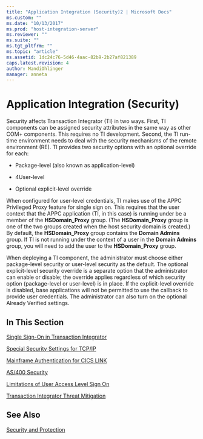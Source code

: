 ```yaml
---
title: "Application Integration (Security)2 | Microsoft Docs"
ms.custom: ""
ms.date: "10/13/2017"
ms.prod: "host-integration-server"
ms.reviewer: ""
ms.suite: ""
ms.tgt_pltfrm: ""
ms.topic: "article"
ms.assetid: 1dc24c76-5d46-4aac-82b9-2b27af821389
caps.latest.revision: 4
author: MandiOhlinger
manager: anneta
---
```

# Application Integration (Security)
Security affects Transaction Integrator (TI) in two ways. First, TI components can be assigned security attributes in the same way as other COM+ components. This requires no TI development. Second, the TI run-time environment needs to deal with the security mechanisms of the remote environment (RE). TI provides two security options with an optional override for each:  
  
-   Package-level (also known as application-level)  
  
-   4User-level  
  
-   Optional explicit-level override  
  
 When configured for user-level credentials, TI makes use of the APPC Privileged Proxy feature for single sign on. This requires that the user context that the APPC application (TI, in this case) is running under be a member of the **HSDomain_Proxy** group. (The **HSDomain_Proxy** group is one of the two groups created when the host security domain is created.) By default, the **HSDomain_Proxy** group contains the **Domain Admins** group. If TI is not running under the context of a user in the **Domain Admins** group, you will need to add the user to the **HSDomain_Proxy** group.  
  
 When deploying a TI component, the administrator must choose either package-level security or user-level security as the default. The optional explicit-level security override is a separate option that the administrator can enable or disable; the override applies regardless of which security option (package-level or user-level) is in place. If the explicit-level override is disabled, base applications will not be permitted to use the callback to provide user credentials. The administrator can also turn on the optional Already Verified settings.  
  
## In This Section  
 [Single Sign-On in Transaction Integrator](../core/single-sign-on-in-transaction-integrator.md)  
  
 [Special Security Settings for TCP/IP](../core/special-security-settings-for-tcp-ip.md)  
  
 [Mainframe Authentication for CICS LINK](../core/mainframe-authentication-for-cics-link.md)  
  
 [AS/400 Security](../core/as-400-security.md)  
  
 [Limitations of User Access Level Sign On](../core/limitations-of-user-access-level-sign-on.md)  
  
 [Transaction Integrator Threat Mitigation](../core/transaction-integrator-threat-mitigation.md)  
  
## See Also  
 [Security and Protection](../core/security-and-protection.md)